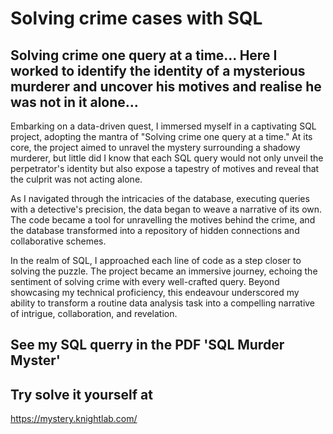 # Solving crime cases with SQL
## Solving crime one query at a time... Here I worked to identify the identity of a mysterious murderer and uncover his motives and realise he was not in it alone...

Embarking on a data-driven quest, I immersed myself in a captivating SQL project, adopting the mantra of "Solving crime one query at a time." At its core, the project aimed to unravel the mystery surrounding a shadowy murderer, but little did I know that each SQL query would not only unveil the perpetrator's identity but also expose a tapestry of motives and reveal that the culprit was not acting alone.

As I navigated through the intricacies of the database, executing queries with a detective's precision, the data began to weave a narrative of its own. The code became a tool for unravelling the motives behind the crime, and the database transformed into a repository of hidden connections and collaborative schemes.

In the realm of SQL, I approached each line of code as a step closer to solving the puzzle. The project became an immersive journey, echoing the sentiment of solving crime with every well-crafted query. Beyond showcasing my technical proficiency, this endeavour underscored my ability to transform a routine data analysis task into a compelling narrative of intrigue, collaboration, and revelation.

## See my SQL querry in the PDF 'SQL Murder Myster'

## Try solve it yourself at 
https://mystery.knightlab.com/

